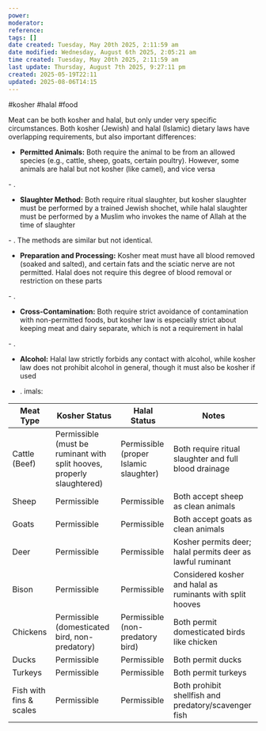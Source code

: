 ```yaml
---
power: 
moderator: 
reference: 
tags: []
date created: Tuesday, May 20th 2025, 2:11:59 am
date modified: Wednesday, August 6th 2025, 2:05:21 am
time created: Tuesday, May 20th 2025, 2:11:59 am
last update: Thursday, August 7th 2025, 9:27:11 pm
created: 2025-05-19T22:11
updated: 2025-08-06T14:15
---
```

#kosher #halal #food 

Meat can be both kosher and halal, but only under very specific circumstances. Both kosher (Jewish) and halal (Islamic) dietary laws have overlapping requirements, but also important differences:

- **Permitted Animals:** Both require the animal to be from an allowed species (e.g., cattle, sheep, goats, certain poultry). However, some animals are halal but not kosher (like camel), and vice versa[](https://extension.okstate.edu/fact-sheets/agec-637-kosher-and-halal-slaughter.html)
    

[](https://yeahthatskosher.com/what-is-kosher-understanding-kosher-foods-and-ingredients/kosher-vs-halal-a-guide-to-understanding-the-similarities-and-differences/)[](https://en.wikipedia.org/wiki/Comparison_of_Islamic_and_Jewish_dietary_laws)- .
    
- **Slaughter Method:** Both require ritual slaughter, but kosher slaughter must be performed by a trained Jewish shochet, while halal slaughter must be performed by a Muslim who invokes the name of Allah at the time of slaughter[](https://extension.okstate.edu/fact-sheets/agec-637-kosher-and-halal-slaughter.html)
    
[](https://www.healthline.com/nutrition/kosher-vs-halal)[](https://yeahthatskosher.com/what-is-kosher-understanding-kosher-foods-and-ingredients/kosher-vs-halal-a-guide-to-understanding-the-similarities-and-differences/)- . The methods are similar but not identical.
    
- **Preparation and Processing:** Kosher meat must have all blood removed (soaked and salted), and certain fats and the sciatic nerve are not permitted. Halal does not require this degree of blood removal or restriction on these parts[](https://www.healthline.com/nutrition/kosher-vs-halal)
    
[](https://yeahthatskosher.com/what-is-kosher-understanding-kosher-foods-and-ingredients/kosher-vs-halal-a-guide-to-understanding-the-similarities-and-differences/)[](https://en.wikipedia.org/wiki/Comparison_of_Islamic_and_Jewish_dietary_laws)- .
    
- **Cross-Contamination:** Both require strict avoidance of contamination with non-permitted foods, but kosher law is especially strict about keeping meat and dairy separate, which is not a requirement in halal[](https://www.healthline.com/nutrition/kosher-vs-halal)
    
[](https://yeahthatskosher.com/what-is-kosher-understanding-kosher-foods-and-ingredients/kosher-vs-halal-a-guide-to-understanding-the-similarities-and-differences/)[](https://halalfoundation.org/are-kosher-and-halal-food-the-same-can-muslims-eat-kosher/)- .
    
- **Alcohol:** Halal law strictly forbids any contact with alcohol, while kosher law does not prohibit alcohol in general, though it must also be kosher if used[](https://www.healthline.com/nutrition/kosher-vs-halal)
    
[](https://yeahthatskosher.com/what-is-kosher-understanding-kosher-foods-and-ingredients/kosher-vs-halal-a-guide-to-understanding-the-similarities-and-differences/)[](https://halalfoundation.org/are-kosher-and-halal-food-the-same-can-muslims-eat-kosher/)

- .
imals:

| Meat Type               | Kosher Status                                                          | Halal Status                           | Notes                                                      |
| ----------------------- | ---------------------------------------------------------------------- | -------------------------------------- | ---------------------------------------------------------- |
| Cattle (Beef)           | Permissible (must be ruminant with split hooves, properly slaughtered) | Permissible (proper Islamic slaughter) | Both require ritual slaughter and full blood drainage      |
| Sheep                   | Permissible                                                            | Permissible                            | Both accept sheep as clean animals                         |
| Goats                   | Permissible                                                            | Permissible                            | Both accept goats as clean animals                         |
| Deer                    | Permissible                                                            | Permissible                            | Kosher permits deer; halal permits deer as lawful ruminant |
| Bison                   | Permissible                                                            | Permissible                            | Considered kosher and halal as ruminants with split hooves |
| Chickens                | Permissible (domesticated bird, non-predatory)                         | Permissible (non-predatory bird)       | Both permit domesticated birds like chicken                |
| Ducks                   | Permissible                                                            | Permissible                            | Both permit ducks                                          |
| Turkeys                 | Permissible                                                            | Permissible                            | Both permit turkeys                                        |
| Fish with fins & scales | Permissible                                                            | Permissible                            | Both prohibit shellfish and predatory/scavenger fish       |
